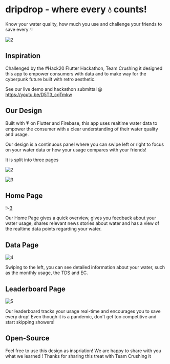 # dripdrop - where every 💧 counts!

Know your water quality, how much you use and challenge your friends to save every 💧! 


![2](https://github.com/Team-Crushing-It/dripdrop/blob/master/assets/dripdropgif.gif)

## Inspiration

Challenged by the #Hack20 Flutter Hackathon, Team Crushing it designed this app to empower consumers with data and to make way for the cyberpunk future built with retro aesthetic. 

See our live demo and hackathon submittal @ https://youtu.be/D5T3_cqTmkw

## Our Design

Built with 💗 on Flutter and Firebase, this app uses realtime water data to empower the consumer with a clear understanding of their water quality and usage.

Our design is a continuous panel where you can swipe left or right to focus on your water data or how your usage compares with your friends!

It is split into three pages

![2](/assets/presentation.png)

![3](/assets/explanation.png)


## Home Page
!~[3](/assets/homepage.png)

Our Home Page gives a quick overview, gives you feedback about your water usage, shares relevant news stories about water and has a view of the realtime data points regarding your water.

## Data Page

![4](/assets/Data.png)

Swiping to the left, you can see detailed information about your water, such as the monthly usage, the TDS and EC. 

## Leaderboard Page

![5](/assets/leaderboardpage.png)

Our leaderboard tracks your usage real-time and encourages you to save every drop! Even though it is a pandemic, don't get too competitive and start skipping showers!

## Open-Source

Feel free to use this design as inspriation! We are happy to share with you what we learned ! Thanks for sharing this treat with Team Crushing it
